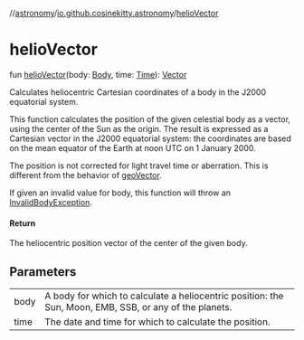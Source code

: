 //[astronomy](../../index.md)/[io.github.cosinekitty.astronomy](index.md)/[helioVector](helio-vector.md)

# helioVector

fun [helioVector](helio-vector.md)(body: [Body](-body/index.md), time: [Time](-time/index.md)): [Vector](-vector/index.md)

Calculates heliocentric Cartesian coordinates of a body in the J2000 equatorial system.

This function calculates the position of the given celestial body as a vector, using the center of the Sun as the origin.  The result is expressed as a Cartesian vector in the J2000 equatorial system: the coordinates are based on the mean equator of the Earth at noon UTC on 1 January 2000.

The position is not corrected for light travel time or aberration. This is different from the behavior of [geoVector](geo-vector.md).

If given an invalid value for body, this function will throw an [InvalidBodyException](-invalid-body-exception/index.md).

#### Return

The heliocentric position vector of the center of the given body.

## Parameters

| | |
|---|---|
| body | A body for which to calculate a heliocentric position:     the Sun, Moon, EMB, SSB, or any of the planets. |
| time | The date and time for which to calculate the position. |
